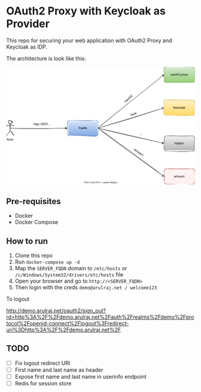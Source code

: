 # OAuth2 Proxy with Keycloak as Provider

This repo for securing your web application with OAuth2 Proxy and Keycloak as IDP.

The architecture is look like this:

![Architecture](./assets/architecture.drawio.svg)

## Pre-requisites

- Docker
- Docker Compose

## How to run

1. Clone this repo
2. Run `docker-compose up -d`
3. Map the `SERVER_FQDN` domain to `/etc/hosts` or `/c/Windows/System32/drivers/etc/hosts` file
4. Open your browser and go to `http://<SERVER_FQDN>`
5. Then login with the creds `demo@arulraj.net / welcome123`


To logout

http://demo.arulraj.net/oauth2/sign_out?rd=http%3A%2F%2Fdemo.arulraj.net%2Fauth%2Frealms%2Fdemo%2Fprotocol%2Fopenid-connect%2Flogout%3Fredirect-uri%3Dhttp%3A%2F%2Fdemo.arulraj.net%2F


## TODO

- [ ] Fix logout redirect URI
- [ ] First name and last name as header
- [ ] Expose first name and last name in userinfo endpoint
- [ ] Redis for session store
